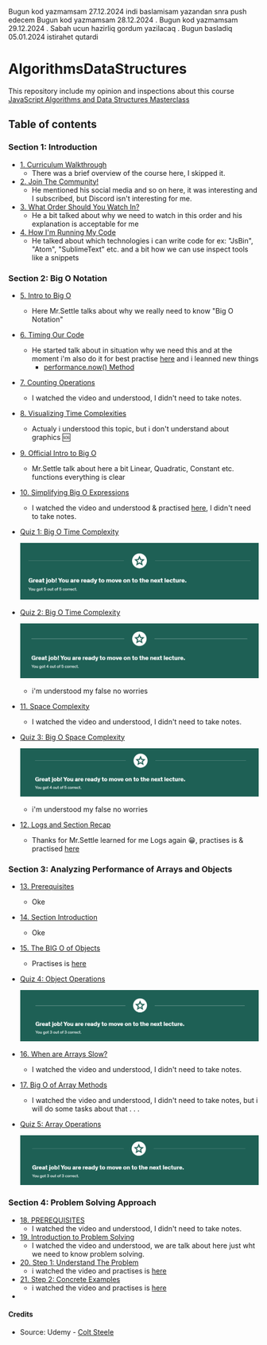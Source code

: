 Bugun kod yazmamsam 27.12.2024 indi baslamisam yazandan snra push edecem
Bugun kod yazmamsam 28.12.2024 .
Bugun kod yazmamsam 29.12.2024 . Sabah ucun hazirliq gordum yazilacaq .
Bugun basladiq 05.01.2024 istirahet qutardi

# AlgorithmsDataStructures

This repository include my opinion and inspections about this course [JavaScript Algorithms and Data Structures Masterclass](https://www.udemy.com/course/js-algorithms-and-data-structures-masterclass/?couponCode=JUST4U02223)

## Table of contents

### Section 1: Introduction

- [1. Curriculum Walkthrough](https://www.udemy.com/course/js-algorithms-and-data-structures-masterclass/learn/lecture/8344040#content)
  - There was a brief overview of the course here, I skipped it.
- [2. Join The Community!](https://www.udemy.com/course/js-algorithms-and-data-structures-masterclass/learn/lecture/35421946#content)
  - He mentioned his social media and so on here, it was interesting and I subscribed, but Discord isn't interesting for me.
- [3. What Order Should You Watch In?](https://www.udemy.com/course/js-algorithms-and-data-structures-masterclass/learn/lecture/8344034#content)
  - He a bit talked about why we need to watch in this order and his explanation is acceptable for me
- [4. How I'm Running My Code](https://www.udemy.com/course/js-algorithms-and-data-structures-masterclass/learn/lecture/9816126#content)
  - He talked about which technologies i can write code for ex: "JsBin", "Atom", "SublimeText" etc. and a bit how we can use inspect tools like a snippets

### Section 2: Big O Notation

- [5. Intro to Big O](https://www.udemy.com/course/js-algorithms-and-data-structures-masterclass/learn/lecture/8344044#content)
  - Here Mr.Settle talks about why we really need to know "Big O Notation"
- [6. Timing Our Code](https://www.udemy.com/course/js-algorithms-and-data-structures-masterclass/learn/lecture/8344046#content)
  - He started talk about in situation why we need this and at the moment i'm also do it for best practise [here](./BigONotation/example_001.js) and i leanned new things
    - [performance.now() Method](https://www.geeksforgeeks.org/javascript-performance-now-method/)
- [7. Counting Operations](https://www.udemy.com/course/js-algorithms-and-data-structures-masterclass/learn/lecture/8344048#content)
  - I watched the video and understood, I didn't need to take notes.
- [8. Visualizing Time Complexities](https://www.udemy.com/course/js-algorithms-and-data-structures-masterclass/learn/lecture/8344026#content)
  - Actualy i understood this topic, but i don't understand about graphics 🆘
- [9. Official Intro to Big O](https://www.udemy.com/course/js-algorithms-and-data-structures-masterclass/learn/lecture/11069998#content)
  - Mr.Settle talk about here a bit Linear, Quadratic, Constant etc. functions everything is clear
- [10. Simplifying Big O Expressions](https://www.udemy.com/course/js-algorithms-and-data-structures-masterclass/learn/lecture/11070006#content)
  - I watched the video and understood & practised [here](./BigONotation/example_002.js), I didn't need to take notes.
- [Quiz 1: Big O Time Complexity](https://www.udemy.com/course/js-algorithms-and-data-structures-masterclass/learn/quiz/4412974#content)

  ![](./Storage/screenshot_001.png)

- [Quiz 2: Big O Time Complexity](https://www.udemy.com/course/js-algorithms-and-data-structures-masterclass/learn/quiz/4412976#content)

  ![](./Storage/screenshot_002.png)

  - i'm understood my false no worries

- [11. Space Complexity](https://www.udemy.com/course/js-algorithms-and-data-structures-masterclass/learn/lecture/8344050#content)
  - I watched the video and understood, I didn't need to take notes.
- [Quiz 3: Big O Space Complexity](https://www.udemy.com/course/js-algorithms-and-data-structures-masterclass/learn/quiz/4412978#content)

  ![](./Storage/screenshot_003.png)

  - i'm understood my false no worries

- [12. Logs and Section Recap](https://www.udemy.com/course/js-algorithms-and-data-structures-masterclass/learn/lecture/11198496#content)
  - Thanks for Mr.Settle learned for me Logs again 😁, practises is & practised [here](./BigONotation/example_003.js)

### Section 3: Analyzing Performance of Arrays and Objects

- [13. Prerequisites](https://www.udemy.com/course/js-algorithms-and-data-structures-masterclass/learn/lecture/11198496#content)
  - Oke
- [14. Section Introduction](https://www.udemy.com/course/js-algorithms-and-data-structures-masterclass/learn/lecture/8344072#content)
  - Oke
- [15. The BIG O of Objects](https://www.udemy.com/course/js-algorithms-and-data-structures-masterclass/learn/lecture/8344084#content)
  - Practises is [here](./ArraysObjects/example_001.js)
- [Quiz 4: Object Operations](https://www.udemy.com/course/js-algorithms-and-data-structures-masterclass/learn/quiz/424804#content)

  ![](./Storage/screenshot_004.png)

- [16. When are Arrays Slow?](https://www.udemy.com/course/js-algorithms-and-data-structures-masterclass/learn/lecture/8344074#content)
  - I watched the video and understood, I didn't need to take notes.
- [17. Big O of Array Methods](https://www.udemy.com/course/js-algorithms-and-data-structures-masterclass/learn/quiz/424802#content)
  - I watched the video and understood, I didn't need to take notes, but i will do some tasks about that . . .
- [Quiz 5: Array Operations](https://www.udemy.com/course/js-algorithms-and-data-structures-masterclass/learn/quiz/424804#content)

  ![](./Storage/screenshot_005.png)

### Section 4: Problem Solving Approach

- [18. PREREQUISITES](https://www.udemy.com/course/js-algorithms-and-data-structures-masterclass/learn/lecture/11198324#overview)
  - I watched the video and understood, I didn't need to take notes.
- [19. Introduction to Problem Solving](https://www.udemy.com/course/js-algorithms-and-data-structures-masterclass/learn/lecture/9816140#overview)
  - I watched the video and understood, we are talk about here just wht we need to know problem solving.
- [20. Step 1: Understand The Problem](https://www.udemy.com/course/js-algorithms-and-data-structures-masterclass/learn/lecture/9816144#overview)
  - i watched the video and practises is [here](./ProblemSolvingApproach/example_001.js)
- [21. Step 2: Concrete Examples](https://www.udemy.com/course/js-algorithms-and-data-structures-masterclass/learn/lecture/11172596#overview)
  - i watched the video and practises is [here](./ProblemSolvingApproach/example_002.js)
- []()

#### Credits

- Source: Udemy - [Colt Steele](https://www.udemy.com/course/js-algorithms-and-data-structures-masterclass/?couponCode=ST12MT122624)
